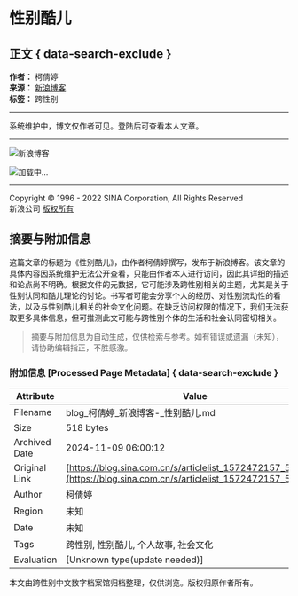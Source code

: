# 性别酷儿

## 正文 { data-search-exclude }


**作者：** 柯倩婷  
**来源：** [新浪博客](http://blog.sina.com.cn/u/1572472157)  
**标签：** 跨性别  

---

系统维护中，博文仅作者可见。登陆后可查看本人文章。

---

![新浪博客](https://simg.sinajs.cn/blog7style/images/common/topbar/topbar_logo.gif)

![](https://simg.sinajs.cn/blog7style/images/common/loading.gif)加载中…

---

Copyright © 1996 - 2022 SINA Corporation, All Rights Reserved  
新浪公司 [版权所有](https://www.sina.com.cn/intro/copyright.shtml)

## 摘要与附加信息

<!-- tcd_abstract -->
这篇文章的标题为《性别酷儿》，由作者柯倩婷撰写，发布于新浪博客。该文章的具体内容因系统维护无法公开查看，只能由作者本人进行访问，因此其详细的描述和论点尚不明确。根据文件的元数据，它可能涉及跨性别相关的主题，尤其是关于性别认同和酷儿理论的讨论。书写者可能会分享个人的经历、对性别流动性的看法，以及与性别酷儿相关的社会文化问题。在缺乏访问权限的情况下，我们无法获取更多具体信息，但可推测此文可能与跨性别个体的生活和社会认同密切相关。
<!-- tcd_abstract_end -->

> 摘要与附加信息为自动生成，仅供检索与参考。如有错误或遗漏（未知），请协助编辑指正，不胜感激。

### 附加信息 [Processed Page Metadata] { data-search-exclude }

| Attribute       | Value                                  |
|-----------------|----------------------------------------|
| Filename        | blog_柯倩婷_新浪博客-_性别酷儿.md                             |
| Size            | 518 bytes                           |
| Archived Date   | 2024-11-09 06:00:12                             |
| Original Link   | [https://blog.sina.com.cn/s/articlelist_1572472157_5_1.html](https://blog.sina.com.cn/s/articlelist_1572472157_5_1.html)                       |
| Author          | 柯倩婷                               |
| Region          | 未知                               |
| Date            | 未知                                 |
| Tags            | 跨性别, 性别酷儿, 个人故事, 社会文化                                 |
| Evaluation            | [Unknown type(update needed)]                                 |
<!-- tcd_table_end -->

本文由跨性别中文数字档案馆归档整理，仅供浏览。版权归原作者所有。
